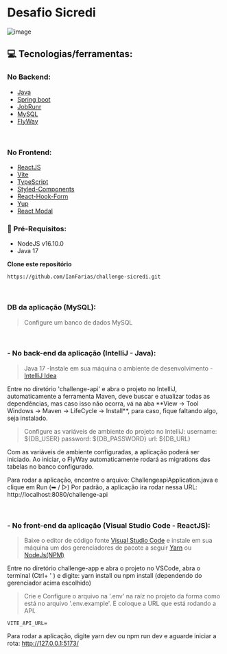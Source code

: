 # Desafio Sicredi
![image](https://user-images.githubusercontent.com/64112672/214974347-4c55c96a-2ed9-4305-b123-7feb4736a5f3.png)


## 💻 Tecnologias/ferramentas:

### No Backend:
- [Java](https://java.com/pt-BR/) 
- [Spring boot](https://spring.io/projects/spring-boot) 
- [JobRunr](https://www.jobrunr.io/en/)
- [MySQL](https://www.mysql.com/)
- [FlyWay](https://flywaydb.org/documentation/usage/plugins/springboot)

<br/>

### No Frontend:
- [ReactJS](https://pt-br.reactjs.org/) 
- [Vite](https://vitejs.dev/) 
- [TypeScript](https://www.typescriptlang.org/)
- [Styled-Components](https://styled-components.com/)
- [React-Hook-Form](https://react-hook-form.com/)
- [Yup](https://github.com/jquense/yup)
- [React Modal](http://reactcommunity.org/react-modal/)

### :electric_plug: Pré-Requisitos:
- NodeJS v16.10.0
- Java 17

**Clone este repositório**
```
https://github.com/IanFarias/challenge-sicredi.git
```
<br/>

### DB da aplicação (MySQL):
> Configure um banco de dados MySQL
<br/>

### - No back-end da aplicação (IntelliJ - Java): 
> Java 17
 -Instale em sua máquina o ambiente de desenvolvimento - [IntelliJ Idea](https://www.jetbrains.com/pt-br/idea/download/)

<p>
Entre no diretório 'challenge-api' e abra o projeto no IntelliJ, automaticamente a ferramenta Maven, deve buscar e atualizar todas as dependências, 
mas caso isso não ocorra, vá na aba **View -> Tool Windows -> Maven -> LifeCycle -> Install**, para caso, fique faltando algo, seja instalado.
  
> Configure as variáveis de ambiente do projeto no IntelliJ:
    username: ${DB_USER}
    password: ${DB_PASSWORD}
    url: ${DB_URL}
  
Com as variáveis de ambiente configuradas, a aplicação poderá ser iniciado. Ao iniciar, o FlyWay automaticamente rodará as migrations das tabelas no banco configurado.
  
Para rodar a aplicação, encontre o arquivo: ChallengeapiApplication.java e clique em Run (➥ / ▷)
Por padrão, a aplicação ira rodar nessa URL: http://localhost:8080/challenge-api
<p/>
<br/>

### - No front-end da aplicação (Visual Studio Code - ReactJS): 
> Baixe o editor de código fonte [Visual Studio Code](https://code.visualstudio.com/) e instale em sua máquina um dos gerenciadores de pacote a seguir [Yarn](https://classic.yarnpkg.com/pt-BR/docs/install/#windows-stable) ou [NodeJs(NPM)](https://nodejs.org/en/download/)

<p>
Entre no diretório challenge-app e abra o projeto no VSCode, abra o terminal (Ctrl+ ' ) e digite: yarn install ou npm install (dependendo do gerenciador acima escolhido)
 
> Crie e Configure o arquivo na '.env' na raíz no projeto da forma como está no arquivo '.env.example'. E coloque a URL que está rodando a API.
 ```
 VITE_API_URL=
 ```
 
Para rodar a aplicação, digite yarn dev ou npm run dev e aguarde iniciar a rota: http://127.0.0.1:5173/
</p>
